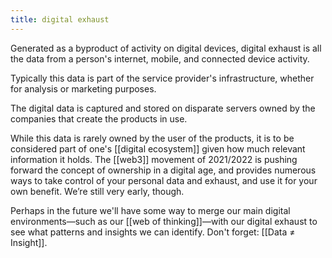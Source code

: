 ```yaml
---
title: digital exhaust
---
```

Generated as a byproduct of activity on digital devices, digital exhaust is all the data from a person's internet, mobile, and connected device activity.

Typically this data is part of the service provider's infrastructure, whether for analysis or marketing purposes. 

The digital data is captured and stored on disparate servers owned by the companies that create the products in use.

While this data is rarely owned by the user of the products, it is to be considered part of one's [[digital ecosystem]] given how much relevant information it holds. The [[web3]] movement of 2021/2022 is pushing forward the concept of ownership in a digital age, and provides numerous ways to take control of your personal data and exhaust, and use it for your own benefit. We’re still very early, though.

Perhaps in the future we'll have some way to merge our main digital environments—such as our [[web of thinking]]—with our digital exhaust to see what patterns and insights we can identify. Don't forget: [[Data ≠ Insight]].